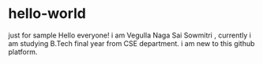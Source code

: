 # hello-world
just for sample
Hello everyone!
i am Vegulla Naga Sai Sowmitri , currently i am studying B.Tech final year from CSE department.
i am new to this github platform.
